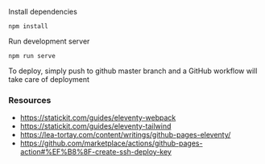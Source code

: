 
Install dependencies
```
npm install
```

Run development server
```
npm run serve
```

To deploy, simply push to github master branch and a GitHub workflow will take care of deployment

### Resources
* https://statickit.com/guides/eleventy-webpack
* https://statickit.com/guides/eleventy-tailwind
* https://lea-tortay.com/content/writings/github-pages-eleventy/
* https://github.com/marketplace/actions/github-pages-action#%EF%B8%8F-create-ssh-deploy-key